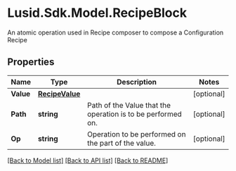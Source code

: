 # Lusid.Sdk.Model.RecipeBlock
An atomic operation used in Recipe composer to compose a Configuration Recipe

## Properties

Name | Type | Description | Notes
------------ | ------------- | ------------- | -------------
**Value** | [**RecipeValue**](RecipeValue.md) |  | [optional] 
**Path** | **string** | Path of the Value that the operation is to be performed on. | [optional] 
**Op** | **string** | Operation to be performed on the part of the value. | [optional] 

[[Back to Model list]](../README.md#documentation-for-models) [[Back to API list]](../README.md#documentation-for-api-endpoints) [[Back to README]](../README.md)

